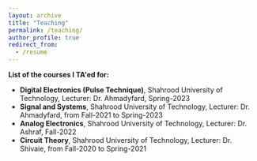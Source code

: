 ```yaml
---
layout: archive
title: "Teaching"
permalink: /teaching/
author_profile: true
redirect_from:
  - /resume
---
```


**List of the courses I TA'ed for:**
* **Digital Electronics (Pulse Technique)**, Shahrood University of Technology, Lecturer: Dr. Ahmadyfard, Spring-2023
* **Signal and Systems**, Shahrood University of Technology, Lecturer: Dr. Ahmadyfard, from Fall-2021 to Spring-2023
* **Analog Electronics**, Shahrood University of Technology, Lecturer: Dr. Ashraf, Fall-2022
* **Circuit Theory**, Shahrood University of Technology, Lecturer: Dr. Shivaie, from Fall-2020 to Spring-2021
